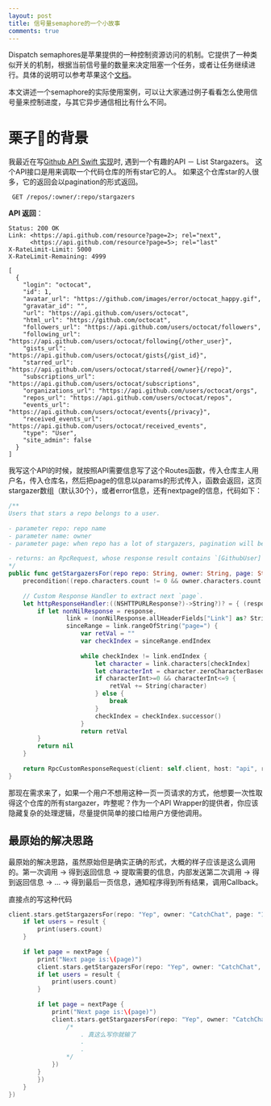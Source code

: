 ```yaml
---
layout: post
title: 信号量semaphore的一个小故事
comments: true
---
```


Dispatch semaphores是苹果提供的一种控制资源访问的机制。它提供了一种类似开关的机制，根据当前信号量的数量来决定阻塞一个任务，或者让任务继续进行。具体的说明可以参考苹果这个[文档](https://developer.apple.com/library/ios/documentation/General/Conceptual/ConcurrencyProgrammingGuide/OperationQueues/OperationQueues.html#//apple_ref/doc/uid/TP40008091-CH102-SW24)。

本文讲述一个semaphore的实际使用案例，可以让大家通过例子看看怎么使用信号量来控制进度，与其它异步通信相比有什么不同。

# 栗子🌰的背景

我最近在写[Github API Swift 实现](https://github.com/jindulys/GithubPilot)时, 遇到一个有趣的API － List Stargazers。 这个API接口是用来调取一个代码仓库的所有star它的人。 如果这个仓库star的人很多，它的返回会以pagination的形式返回。

     GET /repos/:owner/:repo/stargazers

**API 返回**：

    Status: 200 OK
    Link: <https://api.github.com/resource?page=2>; rel="next",
          <https://api.github.com/resource?page=5>; rel="last"
    X-RateLimit-Limit: 5000
    X-RateLimit-Remaining: 4999

    [
      {
        "login": "octocat",
        "id": 1,
        "avatar_url": "https://github.com/images/error/octocat_happy.gif",
        "gravatar_id": "",
        "url": "https://api.github.com/users/octocat",
        "html_url": "https://github.com/octocat",
        "followers_url": "https://api.github.com/users/octocat/followers",
        "following_url": "https://api.github.com/users/octocat/following{/other_user}",
        "gists_url": "https://api.github.com/users/octocat/gists{/gist_id}",
        "starred_url": "https://api.github.com/users/octocat/starred{/owner}{/repo}",
        "subscriptions_url": "https://api.github.com/users/octocat/subscriptions",
        "organizations_url": "https://api.github.com/users/octocat/orgs",
        "repos_url": "https://api.github.com/users/octocat/repos",
        "events_url": "https://api.github.com/users/octocat/events{/privacy}",
        "received_events_url": "https://api.github.com/users/octocat/received_events",
        "type": "User",
        "site_admin": false
      }
    ] 

我写这个API的时候，就按照API需要信息写了这个Routes函数，传入仓库主人用户名，传入仓库名，然后把page的信息以params的形式传入，函数会返回，这页stargazer数组（默认30个），或者error信息，还有nextpage的信息，代码如下：


```swift
/**
Users that stars a repo belongs to a user.
     
- parameter repo: repo name
- parameter name: owner
- parameter page: when repo has a lot of stargazers, pagination will be applied.
     
- returns: an RpcRequest, whose response result contains `[GithubUser]`, if pagination is applicable, response result contains `nextpage`.
*/
public func getStargazersFor(repo repo: String, owner: String, page: String = "1", defaultResponseQueue: dispatch_queue_t? = nil) -> RpcCustomResponseRequest<UserArraySerializer, StringSerializer, String> {
    precondition((repo.characters.count != 0 && owner.characters.count != 0), "Invalid Input")
        
    // Custom Response Handler to extract next `page`.
    let httpResponseHandler:((NSHTTPURLResponse?)->String?)? = { (response: NSHTTPURLResponse?) in
        if let nonNilResponse = response,
                link = (nonNilResponse.allHeaderFields["Link"] as? String),
                sinceRange = link.rangeOfString("page=") {
                    var retVal = ""
                    var checkIndex = sinceRange.endIndex
                    
                    while checkIndex != link.endIndex {
                        let character = link.characters[checkIndex]
                        let characterInt = character.zeroCharacterBasedunicodeScalarCodePoint()
                        if characterInt>=0 && characterInt<=9 {
                            retVal += String(character)
                        } else {
                            break
                        }
                        checkIndex = checkIndex.successor()
                    }
                    return retVal
        }
        return nil
    }
        
    return RpcCustomResponseRequest(client: self.client, host: "api", route: "/repos/\(owner)/\(repo)/stargazers", method: .GET, params: ["page":page], postParams: nil, postData: nil,customResponseHandler:httpResponseHandler, defaultResponseQueue: defaultResponseQueue, responseSerializer: UserArraySerializer(), errorSerializer: StringSerializer())
}
```

那现在需求来了，如果一个用户不想用这种一页一页请求的方式，他想要一次性取得这个仓库的所有stargazer，咋整呢？作为一个API Wrapper的提供者，你应该隐藏复杂的处理逻辑，尽量提供简单的接口给用户方便他调用。

## 最原始的解决思路

最原始的解决思路，虽然原始但是确实正确的形式，大概的样子应该是这么调用的。第一次调用 -> 得到返回信息 -> 提取需要的信息，内部发送第二次调用 -> 得到返回信息 -> ... -> 得到最后一页信息，通知程序得到所有结果，调用Callback。

直接点的写这种代码

```swift
client.stars.getStargazersFor(repo: "Yep", owner: "CatchChat", page: "1").response({ (nextPage, result, error) -> Void in
    if let users = result {
        print(users.count)
    }
                
    if let page = nextPage {
        print("Next page is:\(page)")
        client.stars.getStargazersFor(repo: "Yep", owner: "CatchChat", page: page).response({ (nextPage, result, error) -> Void in
        if let users = result {
            print(users.count)
        }
                        
        if let page = nextPage {
            print("Next page is:\(page)")
            client.stars.getStargazersFor(repo: "Yep", owner: "CatchChat", page: page).response({ (nextPage, result, error) -> Void in
                /*
                    . 真这么写你就输了
                    .
                    .
                */
            })
        }
        })
    }
})
```




